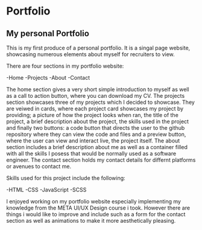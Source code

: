 # Portfolio
## My personal Portfolio

This is my first produce of a personal portfolio. It is a singal page website, showcasing numerous elements about myself for recruiters to view.

There are four sections in my portfolio website:

-Home
-Projects
-About
-Contact

The home section gives a very short simple introduction to myself as well as a call to action button, where you can download my CV.
The projects section showcases three of my projects which I decided to showcase. They are veiwed in cards, where each project card showcases my project by providing; a picture of how the project looks when ran, the title of the project, a brief description about the project, the skills used in the project and finally two buttons: a code button that directs the user to the github repository where they can view the code and files and a preview button, where the user can view and interact live, the project itself.
The about section includes a brief description about me as well as a container filled with all the skills I posess that would be normally used as a software engineer.
The contact section holds my contact details for differnt platforms or avenues to contact me.

Skills used for this project include the following:

-HTML
-CSS
-JavaScript
-SCSS

I enjoyed working on my portfolio website especially implementing my knowledge from the META UI/UX Design course i took.
However there are things i would like to improve and include such as a form for the contact section as well as animations to make it more aesthetically pleasing.

